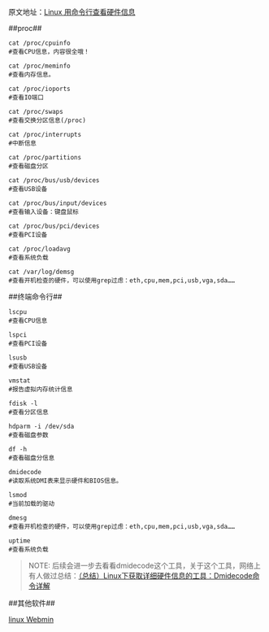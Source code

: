 原文地址：[Linux 用命令行查看硬件信息](http://wowubuntu.com/hardware-info.html)

##proc##

    cat /proc/cpuinfo
    #查看CPU信息，内容很全哦！
    
    cat /proc/meminfo
    #查看内存信息。
    
    cat /proc/ioports
    #查看IO端口
    
    cat /proc/swaps
    #查看交换分区信息(/proc)
    
    cat /proc/interrupts
    #中断信息
    
    cat /proc/partitions
    #查看磁盘分区
    
    cat /proc/bus/usb/devices
    #查看USB设备
    
    cat /proc/bus/input/devices
    #查看输入设备：键盘鼠标
    
    cat /proc/bus/pci/devices
    #查看PCI设备
    
    cat /proc/loadavg
    #查看系统负载
    
    cat /var/log/demsg
    #查看开机检查的硬件，可以使用grep过虑：eth,cpu,mem,pci,usb,vga,sda……
    
##终端命令行##

    lscpu
    #查看CPU信息
    
    lspci
    #查看PCI设备
    
    lsusb
    #查看USB设备
    
    vmstat
    #报告虚拟内存统计信息
    
    fdisk -l
    #查看分区信息
    
    hdparm -i /dev/sda
    #查看磁盘参数
    
    df -h
    #查看磁盘分信息
    
    dmidecode
    #读取系统DMI表来显示硬件和BIOS信息。
    
    lsmod
    #当前加载的驱动
    
    dmesg
    #查看开机检查的硬件，可以使用grep过虑：eth,cpu,mem,pci,usb,vga,sda……
    
    uptime
    #查看系统负载
    
>NOTE:  后续会进一步去看看dmidecode这个工具，关于这个工具，网络上有人做过总结：[（总结）Linux下获取详细硬件信息的工具：Dmidecode命令详解](http://www.ha97.com/4120.html)  
    
##其他软件##

[linux Webmin](http://www.webmin.com/)